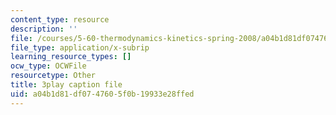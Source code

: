 ```yaml
---
content_type: resource
description: ''
file: /courses/5-60-thermodynamics-kinetics-spring-2008/a04b1d81df0747605f0b19933e28ffed_gLo958Kdeoo.srt
file_type: application/x-subrip
learning_resource_types: []
ocw_type: OCWFile
resourcetype: Other
title: 3play caption file
uid: a04b1d81-df07-4760-5f0b-19933e28ffed
---
```

